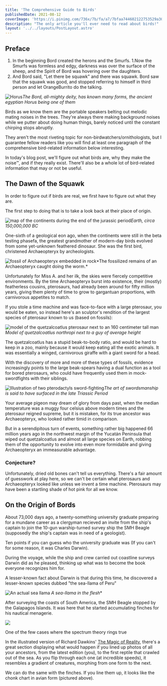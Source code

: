 ```yaml
---
title: 'The Comprehensive Guide to Birds'
publishedDate: 2021-08-12
coverImage: 'https://i.pinimg.com/736x/7b/fa/a7/7bfaa744602122753529a30e31131ffd.jpg'
description: "The only article you'll ever need to read about birds!"
layout: '../../layouts/PostLayout.astro'
---
```


## Preface
1. In the beginning Bord created the herons and the Smurfs.
1.Now the Smurfs was formless and edgy, darkness was over the surface of the sheep, and the Spirit of Bord was hovering over the daughters.
1. And Bord said, "Let there be squawk" and there was squawk. Bord saw that the squawk was good, and stopped referring to himself in third person and let OrangeBurrito do the talking.

![Horus](https://ancientegyptmag.com/wp-content/uploads/2019/04/Who-was-Heru-Horus-Egyptian-God-War-Hunter%E2%80%99s-of-Kingship-wallpaper-landscape-Kemet-2.jpg)*The Bord, all-mighty deity, has known many forms, the ancient egyptian Horus being one of them*

Birds as we know them are the portable speakers belting out melodic mating noises in the trees.
They're always there making background noises while we putter about doing human things, barely noticed until the constant chirping stops abruptly.

They aren't the most riveting topic for non-birdwatchers/ornithologists, but I guarantee fellow readers like you will find at least one paragraph of the comprehensive bird-related information below interesting.


In today's blog post, we'll figure out what birds are, why they make the noise™, and if they really exist.  There'll also be a whole lot of bird-related information that may or not be useful.

## The Dawn of the Squawk
In order to figure out if birds are real, we first have to figure out what they are.

The first step to doing that is to take a look back at their place of origin.

![map of the continents during the end of the jurassic period](https://static.boredpanda.com/blog/wp-content/uploads/2020/01/3-5e26c86a89fbf-png__700.jpg)*Earth, circa 150,000,000 BC*

One-sixth of a geological eon ago, when the continents were still in the beta testing phasefa, the greatest grandmother of modern-day birds evolved from some yet-unknown feathered dinosaur.  She was the first bird, christened Archaeopteryx by archeologists.

![fossil of Archaeopteryx embedded in rock](https://www.thoughtco.com/thmb/VVcr5oUTcXlYNuzVjCHdUD6uxlM=/1500x1000/filters:fill(auto,1)/2048px-Archaeopteryx_fossil-5c5b17f246e0fb0001849b0e.jpg)*The fossilized remains of an Archaeopteryx caught doing the worm.*

Unfortunately for Miss A. and her ilk, the skies were fiercely competitive environments.  By the time Archaeopteryx burst into existence, their (mostly) featherless cousins, pterosaurs, had already been around for fifty million years, giving them plenty of time to grow to gargantuan proportions, with carnivorous appetites to match.

If you stole a time machine and was face-to-face with a large pterosaur, you would be eaten, so instead here's an sculptor's rendition of the largest species of pterosaur known to us (based on fossils):

![model of the quetzalcoatlus pterosaur next to an 160 centimeter tall man](https://i.redd.it/mjn2gamsosg01.jpg)*Model of quetzalcoatlus northropi next to a guy of average height*

The quetzalcoatlus has a stupid beak-to-body ratio, and would be hard to keep in a zoo, mainly because it would keep eating all the exotic animals.
It was essentially a winged, carnivorous giraffe with a giant sword for a head.  

With the discovery of more and more of these types of fossils, evidence increasingly points to the large beak-spears having a dual function as a tool for bored pterosaurs, who could have frequently used them in mock-swordfights with their siblings.

![Illustration of two pterodactyls sword-fighting]()*The art of swordsmanship is said to have surfaced in the late Triassic Period*



Your average pigeon may dream of glory from days past, when the median temperature was a muggy four celsius above modern times and the pterosaur reigned supreme, but it is mistaken, for its true ancestor was Archaeopteryx, who looked rather timid in comparison.

But in a serendipitous turn of events, something rather big happened 66 million years ago in the northwest margin of the Yucatán Peninsula that wiped out quetzalcoatlus and almost all large species on Earth, robbing them of the opportunity to evolve into even more formidable and giving Archaeopteryx an immeasurable advantage.

### Conjecture?
Unfortunately, dried old bones can't tell us everything.  There's a fair amount of guesswork at play here, so we can't be certain what pterosaurs and Archaeopteryx looked like unless we invent a time machine.
Pterosaurs may have been a startling shade of hot pink for all we know.

## On the Origin of Bords

About 73,000 days ago, a twenty-something university graduate preparing for a mundane career as a clergyman recieved an invite from the ship's captain to join the 10-gun warship-turned survey ship the SMH Beagle (supposedly the ship's captain was in need of a geologist).

Ten points if you can guess who the university graduate was (If you can't for some reason, it was Charles Darwin).

During the voyage, while the ship and crew carried out coastline surveys Darwin did as he pleased, thinking up what was to become the book everyone recognizes him for. 

[](sdr)

A lesser-known fact about Darwin is that during this time, he discovered a
lesser-known species dubbed "the sea-llama of Peru"

![An actual sea llama](https://images.squarespace-cdn.com/content/v1/583b4d62d2b857c44d4d4c90/1587242632144-CVEGUNDO9W3XFHMEZ5IP/Nembrotha+cristata+-+alpaca+of+the+sea.jpg) *A sea-llama in the flesh**

After surveying the coasts of South America, the SMH Beagle stopped by the Galapagos Islands. It was here that he started accumulating finches for his nautical menagerie.

<!-- Artists' renditions of a nearly ten-thousand day old Darwin in the Galapagos are almost always incorrect. The only 
photographs of non-baby Darwin are either of him as decrepit old man or as a balding, middle-aged man. -->

<img src="https://i.imgur.com/MlVAhKz.jpg"/>
<p class="image-caption">One of the few cases where the spectrum theory rings true</p>

In the illustrated version of Richard Dawkins' [The Magic of Reality](https://www.goodreads.com/book/show/13546897-the-illustrated-magic-of-reality), there's a great section displaying what would happen if you lined up photos of all your ancestors, from the latest edition (you), to the first reptile that crawled out of the sea.  As you flip through each one (at incredible speeds), it resembles a gradient of creatures, morphing from one form to the next.

We can do the same with the finches.  If you line them up, it looks like the chonk chart in avian form (pictured above).
<!-- 

The process by which the lucky archaeopteryxes morphed into birds was an excruciatingly slow one.
Thankfully, it already happened! A few million generations of pterosaurs kept mutating until 
voila, birds!
But what about the in-between stages? Natural selection only picks its best, so each version
had to be the most successful. It might look a little strange to see an amphibious wolf, but
that lady was the great-great grandmother of modern-day whales.

How did the evolutionary process of birbs go? First, they grew proper teethless beaks.
Gizzards became a new evolutionary adaptation that uses stones the bird swallows to aid in
chewing food (It should be noted that #NotAllBirds use swallowed bits of gravel to grind up food)
Their other fingers fell off, and the remaining one got even longer.
There's still an ongoing debate about if pterosaurs had feathers or not, so modern-day birds
may or may not have evolved feathers on their own after the extinction.

Given enough time, just a single species can fractal out into hundreds, even thousands
of different species.  -->